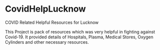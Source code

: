 # CovidHelpLucknow
COVID Related Helpful Resources for Lucknow

This Project is pack of resources which was very helpful in fighting against Covid-19.
It provided details of Hospitals, Plasma, Medical Stores, Oxygen Cylinders and other necessary resources.